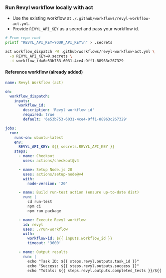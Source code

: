 ### Run Revyl workflow locally with act

- Use the existing workflow at `./.github/workflows/revyl-workflow-act.yml`.
- Provide `REVYL_API_KEY` as a secret and pass your workflow id.

```bash
# From repo root
printf "REVYL_API_KEY=YOUR_API_KEY\n" > .secrets

act workflow_dispatch -W .github/workflows/revyl-workflow-act.yml \
  -s REVYL_API_KEY=@.secrets \
  -i workflow_id=6e53b753-6031-4ce4-9ff1-88963c267329
```

#### Reference workflow (already added)

```yaml
name: Revyl Workflow (act)

on:
  workflow_dispatch:
    inputs:
      workflow_id:
        description: 'Revyl workflow id'
        required: true
        default: '6e53b753-6031-4ce4-9ff1-88963c267329'

jobs:
  run:
    runs-on: ubuntu-latest
    env:
      REVYL_API_KEY: ${{ secrets.REVYL_API_KEY }}
    steps:
      - name: Checkout
        uses: actions/checkout@v4

      - name: Setup Node.js 20
        uses: actions/setup-node@v4
        with:
          node-version: '20'

      - name: Build run-test action (ensure up-to-date dist)
        run: |
          cd run-test
          npm ci
          npm run package

      - name: Execute Revyl workflow
        id: revyl
        uses: ./run-workflow
        with:
          workflow-id: ${{ inputs.workflow_id }}
          timeout: '3600'

      - name: Output results
        run: |
          echo "Task ID: ${{ steps.revyl.outputs.task_id }}"
          echo "Success: ${{ steps.revyl.outputs.success }}"
          echo "Totals: ${{ steps.revyl.outputs.completed_tests }}/${{ steps.revyl.outputs.total_tests }}"
```



